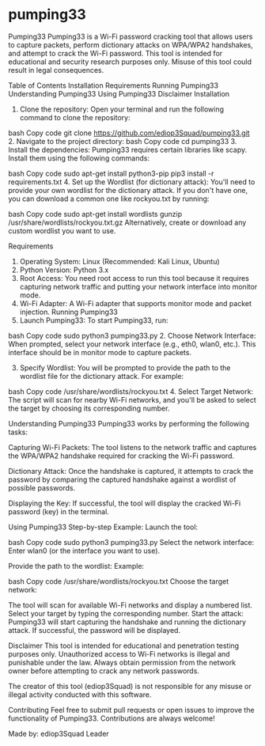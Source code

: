 # pumping33
Pumping33
Pumping33 is a Wi-Fi password cracking tool that allows users to capture packets, perform dictionary attacks on WPA/WPA2 handshakes, and attempt to crack the Wi-Fi password. This tool is intended for educational and security research purposes only. Misuse of this tool could result in legal consequences.

Table of Contents
Installation
Requirements
Running Pumping33
Understanding Pumping33
Using Pumping33
Disclaimer
Installation
1. Clone the repository:
Open your terminal and run the following command to clone the repository:

bash
Copy code
git clone https://github.com/ediop3Squad/pumping33.git
2. Navigate to the project directory:
bash
Copy code
cd pumping33
3. Install the dependencies:
Pumping33 requires certain libraries like scapy. Install them using the following commands:

bash
Copy code
sudo apt-get install python3-pip
pip3 install -r requirements.txt
4. Set up the Wordlist (for dictionary attack):
You'll need to provide your own wordlist for the dictionary attack. If you don't have one, you can download a common one like rockyou.txt by running:

bash
Copy code
sudo apt-get install wordlists
gunzip /usr/share/wordlists/rockyou.txt.gz
Alternatively, create or download any custom wordlist you want to use.

Requirements
1. Operating System:
Linux (Recommended: Kali Linux, Ubuntu)
2. Python Version:
Python 3.x
3. Root Access:
You need root access to run this tool because it requires capturing network traffic and putting your network interface into monitor mode.
4. Wi-Fi Adapter:
A Wi-Fi adapter that supports monitor mode and packet injection.
Running Pumping33
1. Launch Pumping33:
To start Pumping33, run:

bash
Copy code
sudo python3 pumping33.py
2. Choose Network Interface:
When prompted, select your network interface (e.g., eth0, wlan0, etc.). This interface should be in monitor mode to capture packets.

3. Specify Wordlist:
You will be prompted to provide the path to the wordlist file for the dictionary attack. For example:

bash
Copy code
/usr/share/wordlists/rockyou.txt
4. Select Target Network:
The script will scan for nearby Wi-Fi networks, and you'll be asked to select the target by choosing its corresponding number.

Understanding Pumping33
Pumping33 works by performing the following tasks:

Capturing Wi-Fi Packets: The tool listens to the network traffic and captures the WPA/WPA2 handshake required for cracking the Wi-Fi password.

Dictionary Attack: Once the handshake is captured, it attempts to crack the password by comparing the captured handshake against a wordlist of possible passwords.

Displaying the Key: If successful, the tool will display the cracked Wi-Fi password (key) in the terminal.

Using Pumping33
Step-by-step Example:
Launch the tool:

bash
Copy code
sudo python3 pumping33.py
Select the network interface: Enter wlan0 (or the interface you want to use).

Provide the path to the wordlist: Example:

bash
Copy code
/usr/share/wordlists/rockyou.txt
Choose the target network:

The tool will scan for available Wi-Fi networks and display a numbered list.
Select your target by typing the corresponding number.
Start the attack: Pumping33 will start capturing the handshake and running the dictionary attack. If successful, the password will be displayed.

Disclaimer
This tool is intended for educational and penetration testing purposes only. Unauthorized access to Wi-Fi networks is illegal and punishable under the law. Always obtain permission from the network owner before attempting to crack any network passwords.

The creator of this tool (ediop3Squad) is not responsible for any misuse or illegal activity conducted with this software.

Contributing
Feel free to submit pull requests or open issues to improve the functionality of Pumping33. Contributions are always welcome!

Made by:
ediop3Squad Leader
